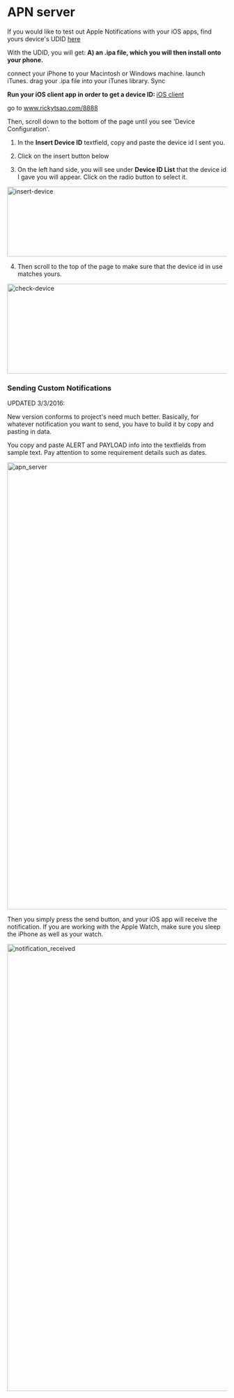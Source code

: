 # APN server

If you would like to test out Apple Notifications with your iOS apps,
find yours device's UDID <a href="http://whatsmyudid.com/">here</a>

With the UDID, you will get:
<b> A) an .ipa file, which you will then install onto your phone. </b>

connect your iPhone to your Macintosh or Windows machine.
launch iTunes.
drag your .ipa file into your iTunes library.
Sync

<b> Run your iOS client app in order to get a device ID: </b>
<a href="http://shanghaiseagull.com/index.php/2015/12/03/ios-apple-push-notification-ios-client-explanation/">iOS client</a>

go to <a href="www.rickytsao.com/8888">www.rickytsao.com/8888</a>

Then, scroll down to the bottom of the page until you see 'Device Configuration'.
1) In the <b>Insert Device ID</b> textfield, copy and paste the device id I sent you.

2) Click on the insert button below

3) On the left hand side, you will see under <b>Device ID List</b> that the device id I gave you will appear. Click on the radio button to select it.

<a href="http://shanghaiseagull.com/wp-content/uploads/2015/12/insert-device.png"><img src="http://shanghaiseagull.com/wp-content/uploads/2015/12/insert-device.png" alt="insert-device" width="604" height="160" class="alignnone size-large wp-image-2947" /></a>


4) Then scroll to the top of the page to make sure that the device id in use matches yours.

<a href="http://shanghaiseagull.com/wp-content/uploads/2015/12/check-device.png"><img src="http://shanghaiseagull.com/wp-content/uploads/2015/12/check-device.png" alt="check-device" width="977" height="206" class="alignnone size-full wp-image-2946" /></a>



<h3>Sending Custom Notifications</h3>

UPDATED 3/3/2016:

New version conforms to project's need much better. Basically, for whatever notification you want to send, you have to build it by copy and pasting in data.

You copy and paste ALERT and PAYLOAD info into the textfields from sample text. Pay attention to some requirement details such as dates. 

<a href="http://shanghaiseagull.com/wp-content/uploads/2015/12/apn_server.png"><img src="http://shanghaiseagull.com/wp-content/uploads/2015/12/apn_server-726x1024.png" alt="apn_server" width="726" height="1024" class="alignnone size-large wp-image-3476" /></a>


Then you simply press the send button, and your iOS app will receive the notification. If you are working with the Apple Watch, make sure you sleep the iPhone as well as your watch. 

<a href="http://shanghaiseagull.com/wp-content/uploads/2015/12/notification_received.png"><img src="http://shanghaiseagull.com/wp-content/uploads/2015/12/notification_received-575x1024.png" alt="notification_received" width="575" height="1024" class="alignnone size-large wp-image-3480" /></a>

